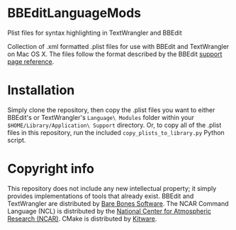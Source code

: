 # BBEditLanguageMods
Plist files for syntax highlighting in TextWrangler and BBEdit

Collection of .xml formatted .plist files for use with BBEdit and TextWrangler on Mac OS X.
The files follow the format described by the BBEdit [support page reference](http://www.barebones.com/support/develop/clm.html).

# Installation

Simply clone the repository, then copy the .plist files you want to either BBEdit's or TextWrangler's `Language\ Modules` folder within your `$HOME/Library/Application\ Support` directory.
Or, to copy all of the .plist files in this repository, run the included `copy_plists_to_library.py` Python script.


# Copyright info
This repository does not include any new intellectual property; it simply provides implementations of tools that already exist.
BBEdit and TextWrangler are distributed by [Bare Bones Software](http://www.barebones.com).
The NCAR Command Language (NCL) is distributed by the [National Center for Atmospheric Research (NCAR)](https://www.ncl.ucar.edu/overview.shtml).
CMake is distributed by [Kitware](https://cmake.org).





